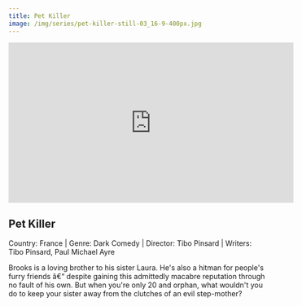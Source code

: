 ```yaml
---
title: Pet Killer
image: /img/series/pet-killer-still-03_16-9-400px.jpg
---
```

<iframe width="560" height="315" src="https://www.youtube-nocookie.com/embed/FygxOlO9hA8?controls=1" frameborder="0" allow="accelerometer; autoplay; encrypted-media; gyroscope; picture-in-picture" allowfullscreen></iframe>

## Pet Killer
Country: France | Genre: Dark Comedy | Director: Tibo Pinsard | Writers: Tibo Pinsard, Paul Michael Ayre

Brooks is a loving brother to his sister Laura. He's also a hitman for people's furry friends â€“ despite gaining this admittedly macabre reputation through no fault of his own. But when you're only 20 and orphan, what wouldn't you do to keep your sister away from the clutches of an evil step-mother?